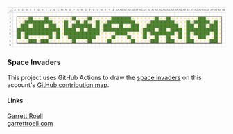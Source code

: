 ![excel space invaders pattern](pattern.png)
### Space Invaders
This project uses GitHub Actions to draw the [space invaders](https://en.wikipedia.org/wiki/Space_Invaders) on this account's [GitHub contribution map](https://github.com/SpaceInvadersGR).
#### Links
[Garrett Roell](https://github.com/garrettroell)<br>
[garrettroell.com](https://garrettroell.com)
